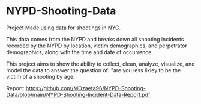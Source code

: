 # NYPD-Shooting-Data
Project Made using data for shootings in NYC.

This data comes from the NYPD and breaks down all shooting incidents recorded by the NYPD by location, victim demographics, and perpetrator demographics, along with the time and date of occurrence.

This project aims to show the ability to collect, clean, analyze, visualize, and model the data to answer the question of: "are you less likley to be the victim of a shooting by age.

Report:
https://github.com/MOzaeta96/NYPD-Shooting-Data/blob/main/NYPD-Shooting-Incident-Data-Report.pdf

